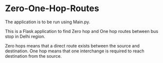 # Zero-One-Hop-Routes

The application is to be run using Main.py.  

This is a Flask application to find Zero hop and One hop routes between bus stop in Delhi region. 

Zero hops means that a direct route exists between the source and destination. 
One hop means that one interchange is required to reach destination from the source. 
